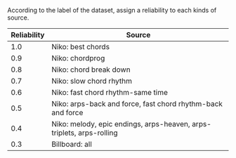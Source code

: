 According to the label of the dataset, assign a reliability to each kinds of source.

| Reliability | Source                                                       |
| ----------- | ------------------------------------------------------------ |
| 1.0         | Niko: best chords                                            |
| 0.9         | Niko: chordprog                                              |
| 0.8         | Niko: chord break down                                       |
| 0.7         | Niko: slow chord rhythm                                      |
| 0.6         | Niko: fast chord rhythm-same time                            |
| 0.5         | Niko: arps-back and force, fast chord rhythm-back and force  |
| 0.4         | Niko: melody, epic endings, arps-heaven, arps-triplets, arps-rolling |
| 0.3         | Billboard: all                                               |

